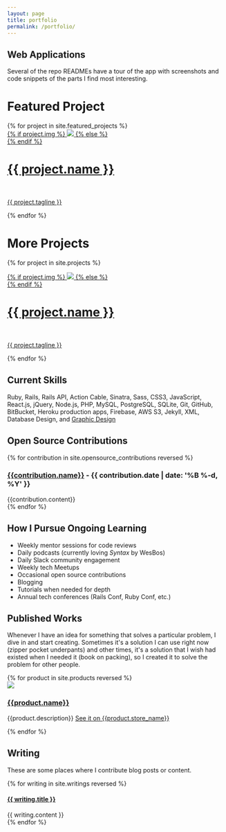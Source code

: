 ```yaml
---
layout: page
title: portfolio
permalink: /portfolio/
---
```


<div class="portfolio-index">

  <h2>Web Applications</h2>

  <p class="section-explanation">Several of the repo READMEs have a tour of the app with screenshots and code snippets of the parts I find most interesting.</p>

  <div class="rails-sites">
    <div class="projects-subhead">
      <h1>Featured Project</h1>
    </div> <!-- projects-subhead -->
  {% for project in site.featured_projects %}
    <div class="featured">
      <div class="thumbnail">
        <a href="{{ project.url }}">
          {% if project.img %}
          <img class="thumbnail" src="{{ project.img }}"/>
          {% else %}
          <div class="thumbnail blankbox"></div>
          {% endif %}
          <span>
            <h1>{{ project.name }}</h1>
            <br/>
            <p>{{ project.tagline }}</p>
          </span>
        </a>
      </div>
    </div>
  {% endfor %}
  </div>

  <div class="rails-sites">
    <div class="projects-subhead">
      <h1>More Projects</h1>
    </div>


  {% for project in site.projects %}
    <div class="project">
      <div class="thumbnail">
        <a href="{{ project.url }}">
          {% if project.img %}
          <img class="thumbnail" src="{{ project.img }}"/>
          {% else %}
          <div class="thumbnail blankbox"></div>
          {% endif %}
          <span>
            <h1>{{ project.name }}</h1>
            <br/>
            <p>{{ project.tagline }}</p>
          </span>
        </a>
      </div>
    </div>
  {% endfor %}
  </div>

  <h2>Current Skills</h2>

  <p class="section-explanation">Ruby, Rails, Rails API, Action Cable, Sinatra, Sass, CSS3, JavaScript, React.js, jQuery, Node.js, PHP, MySQL, PostgreSQL, SQLite, Git, GitHub, BitBucket, Heroku production apps, Firebase, AWS S3, Jekyll, XML, Database Design, and <a href="https://www.localflavormarketing.com/#portfolio" target="_blank">Graphic Design</a></p>

  <h2>Open Source Contributions</h2>

  <div class="open-source">
    {% for contribution in site.opensource_contributions reversed %}
      <article>
        <h3>
          <a href="{{contribution.site_url}}" target="_blank" alt="{{contribution.name}}">{{contribution.name}}</a>
          <span class="post-meta"> - {{ contribution.date | date: '%B %-d, %Y' }}</span>
        </h3>
        {{contribution.content}}
      </article>
    {% endfor %}
  </div><!-- open-source -->


  <h2>How I Pursue Ongoing Learning</h2>
  <div class="center-column">
    <ul>
      <li>Weekly mentor sessions for code reviews</li>
      <li>Daily podcasts (currently loving <em>Syntax</em> by WesBos)</li>
      <li>Daily Slack community engagement</li>
      <li>Weekly tech Meetups</li>
      <li>Occasional open source contributions</li>
      <li>Blogging</li>
      <li>Tutorials when needed for depth</li>
      <li>Annual tech conferences (Rails Conf, Ruby Conf, etc.)</li>
    </ul>
  </div>

  <h2>Published Works</h2>

  <p class="section-explanation">Whenever I have an idea for something that solves a particular problem, I dive in and start creating. Sometimes it's a solution I can use right now (zipper pocket underpants) and other times, it's a solution that I wish had existed when I needed it (book on packing), so I created it to solve the problem for other people.</p>

  <div class="products">
    {% for product in site.products reversed %}
      <article>
        <a href="{{product.store_url}}" target="_blank" alt="{{product.store_name}}"><img src="{{product.img}}"></a>
        <div class="explanation">
          <a href="{{product.store_url}}" target="_blank" alt="{{product.store_name}}"><h3>{{product.name}}</h3></a>
          <p>{{product.description}} <a href="{{product.store_url}}" target="_blank" alt="{{product.store_name}}">See it on {{product.store_name}}</a></p>
        </div>
      </article>
    {% endfor %}
  </div><!-- products -->


  <h2>Writing</h2>
  <p class="section-explanation">These are some places where I contribute blog posts or content.</p>

  <div class="writing">
    {% for writing in site.writings reversed %}
      <article>
        <h4><a href="{{ writing.site_url }}">{{ writing.title }}</a></h4>
        {{ writing.content }}
      </article>
    {% endfor %}
  </div> <!-- writing -->

</div> <!-- portfolio-index -->
